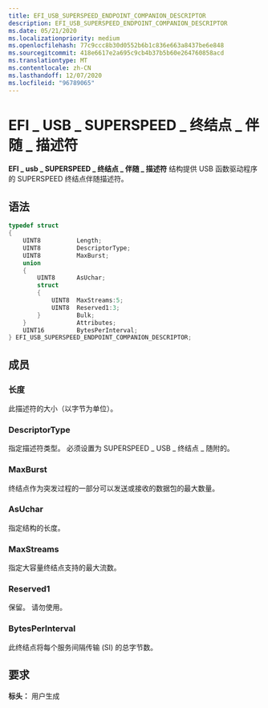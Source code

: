 ```yaml
---
title: EFI_USB_SUPERSPEED_ENDPOINT_COMPANION_DESCRIPTOR
description: EFI_USB_SUPERSPEED_ENDPOINT_COMPANION_DESCRIPTOR
ms.date: 05/21/2020
ms.localizationpriority: medium
ms.openlocfilehash: 77c9ccc8b30d0552b6b1c836e663a8437be6e848
ms.sourcegitcommit: 418e6617e2a695c9cb4b37b5b60e264760858acd
ms.translationtype: MT
ms.contentlocale: zh-CN
ms.lasthandoff: 12/07/2020
ms.locfileid: "96789065"
---
```

# <a name="efi_usb_superspeed_endpoint_companion_descriptor"></a>EFI \_ USB \_ SUPERSPEED \_ 终结点 \_ 伴随 \_ 描述符

**EFI \_ usb \_ SUPERSPEED \_ 终结点 \_ 伴随 \_ 描述符** 结构提供 USB 函数驱动程序的 SUPERSPEED 终结点伴随描述符。

## <a name="syntax"></a>语法

```cpp
typedef struct
{
    UINT8          Length;
    UINT8          DescriptorType;
    UINT8          MaxBurst;
    union
    {
        UINT8      AsUchar;
        struct
        {
            UINT8  MaxStreams:5;
            UINT8  Reserved1:3;
        }          Bulk;
    }              Attributes;
    UINT16         BytesPerInterval;
} EFI_USB_SUPERSPEED_ENDPOINT_COMPANION_DESCRIPTOR;
```

## <a name="members"></a>成员

### <a name="length"></a>长度

此描述符的大小（以字节为单位）。

### <a name="descriptortype"></a>DescriptorType

指定描述符类型。 必须设置为 SUPERSPEED \_ USB \_ 终结点 \_ 随附的。

### <a name="maxburst"></a>MaxBurst

终结点作为突发过程的一部分可以发送或接收的数据包的最大数量。

### <a name="asuchar"></a>AsUchar

指定结构的长度。

### <a name="maxstreams"></a>MaxStreams

指定大容量终结点支持的最大流数。

### <a name="reserved1"></a>Reserved1

保留。 请勿使用。

### <a name="bytesperinterval"></a>BytesPerInterval

此终结点将每个服务间隔传输 (SI) 的总字节数。

## <a name="requirements"></a>要求

**标头：** 用户生成
